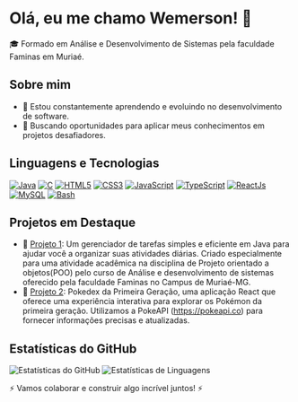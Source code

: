 # Olá, eu me chamo Wemerson! 👋

🎓 Formado em Análise e Desenvolvimento de Sistemas pela faculdade Faminas em Muriaé.

## Sobre mim

- 🌱 Estou constantemente aprendendo e evoluindo no desenvolvimento de software.
- 🚀 Buscando oportunidades para aplicar meus conhecimentos em projetos desafiadores.

## Linguagens e Tecnologias

[![Java](https://img.shields.io/badge/Java-000?style=for-the-badge&logo=java)](https://img.shields.io/badge/Java-000?style=for-the-badge&logo=java)
[![C](https://img.shields.io/badge/-C-black?logo=C)](https://img.shields.io/badge/-C-blue?logo=C)
[![HTML5](https://img.shields.io/badge/-HTML5-black?logo=HTML5)](https://img.shields.io/badge/-HTML5-black?logo=HTML5)
[![CSS3](https://img.shields.io/badge/-CSS3-black?logo=CSS3)](https://img.shields.io/badge/-CSS3-#27a7e2?logo=CSS3)
[![JavaScript](https://img.shields.io/badge/-javascript-black?logo=javascript)](https://img.shields.io/badge/-javascript-black?logo=javascript)
[![TypeScript](https://img.shields.io/badge/-typescript-black?logo=typescript)](https://img.shields.io/badge/-typescript-black?logo=typescript)
[![ReactJs](https://img.shields.io/badge/-ReactJs-61DAFB?logo=react&logoColor=white&style=flat)](https://img.shields.io/badge/-ReactJs-61DAFB?logo=react&logoColor=white&style=flat)
[![MySQL](https://img.shields.io/badge/-mysql-white?logo=mysql)](https://img.shields.io/badge/-mysql-white?logo=mysql)
[![Bash](https://img.shields.io/badge/-bash-white?logo=bash)](https://img.shields.io/badge/-bash-white?logo=bash)


## Projetos em Destaque

- 🔗 [Projeto 1](https://github.com/wemersonolvr/GerenciadorDeTarefas):  Um gerenciador de tarefas simples e eficiente em Java para ajudar você a organizar suas atividades diárias. Criado especialmente para uma atividade acadêmica na disciplina de Projeto orientado a objetos(POO) pelo curso de Análise e desenvolvimento de sistemas oferecido pela faculdade Faminas no Campus de Muriaé-MG.
- 🔗 [Projeto 2](https://github.com/wemersonolvr/Pokedex-em-react): Pokedex da Primeira Geração, uma aplicação React que oferece uma experiência interativa para explorar os Pokémon da primeira geração. Utilizamos a PokeAPI (https://pokeapi.co) para fornecer informações precisas e atualizadas.


## Estatísticas do GitHub

![Estatísticas do GitHub](https://github-readme-stats.vercel.app/api?username=wemersonolvr&show_icons=true&theme=dark)  ![Estatísticas de Linguagens](https://github-readme-stats.vercel.app/api/top-langs/?username=wemersonolvr&layout=compact&theme=dark)



⚡️ Vamos colaborar e construir algo incrível juntos! ⚡️
